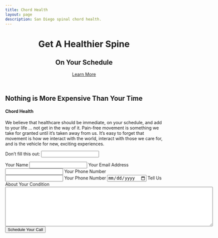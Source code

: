 ```yaml
---
title: Chord Health
layout: page
description: San Diego spinal chord health.
---
```


<!-- Chord Health Landing Page -->
<header id="chord-health">
  <div class="container">
    <div class="intro-text">
      <h1 class="intro-heading">Get A Healthier Spine</h1>
      <h2 class="intro-lead-in">On Your Schedule</h2>
      <a href="#location-content" class="page-scroll btn btn-xl">Learn More</a>
    </div>
  </div>
</header>
<section id="location-content">
  <div class="container">
    <div class="row">
      <div class="col-lg-7">
        <h2 class="section-heading">Nothing is More Expensive Than Your Time</h2>
        <h4 class="subheading">Chord Health</h4>
        <p class="text-muted">We believe that healthcare should be immediate, on your schedule, and add to your life ... not get in the way of it. Pain-free movement is something we take for granted until it’s taken away from us. It’s easy to forget that movement is how we interact with the world, interact with those we care for, and is the vehicle for new, exciting experiences.</p>
      </div>
      <div class="col-lg-5">
        <form name="chord-health-form" netlify-honeypot="surname" action="/thanks-schedule-chord-health/" netlify>
          <!-- Netlify honeypot field -->
          <p class='hidden'>
            <label>Don’t fill this out: <input name='surname'></label>
          </p>
          <!-- Standard form fields -->
          <div class="control-group form-group">
            <!-- Name field -->
            <label for="name">Your Name</label>
            <input type="text" name="name" id="name" class="form-control" required>
            <!-- Email field -->
            <label for="email">Your Email Address</label>
            <input type="email" name="email" id="email" class="form-control" required>
            <!-- Phone field -->
            <label for="phone">Your Phone Number</label>
            <input type="phone" name="phone" id="phone" class="form-control" required>
            <!-- DOB field -->
            <label for="dob">Your Phone Number</label>
            <input type="date" name="DOB" id="dob" class="form-control" required>
            <!-- Textarea -->
            <label for="condition">Tell Us About Your Condition</label>
            <textarea name="condition" id="condition" class="form-control" maxlength="2000" rows="8" cols="80" required></textarea>
            <!-- Submit button -->
            <input type="submit" value="Schedule Your Call" class="btn btn-xl">
          </div>
        </form>
      </div>
    </div>
  </div>
</section>
